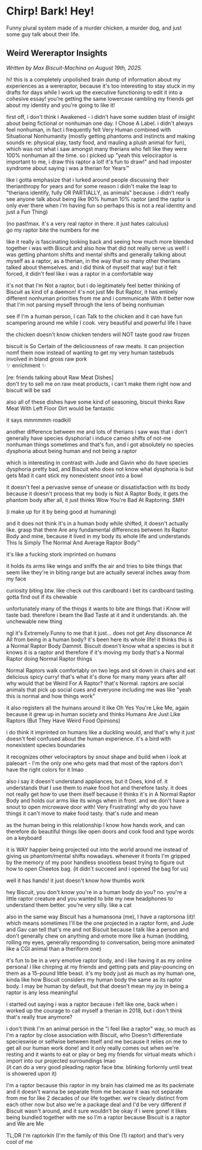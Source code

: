 # Chirp! Bark! Hey!

Funny plural system made of a murder chicken, a murder dog, and just some guy talk about their life.

## Weird Wereraptor Insights

<p><i>Written by Max Biscuit-Machina on August 19th, 2025.</i></p>

<p>hi! this is a completely unpolished brain dump of information about my experiences as a wereraptor, because it's too interesting to stay stuck in my drafts for days while I work up the executive functioning to edit it into a cohesive essay! you're getting the same lowercase rambling my friends get about my identity and you're going to like it!</p>

<p>first off, i don't think i Awakened - i didn't have some sudden blast of insight about being fictional or nonhuman one day. I Chose A Label. i didn't always feel nonhuman, in fact i frequently felt Very Human combined with Situational Nonhumanity (mostly getting phantoms and instincts and making sounds re: physical play, tasty food, and mauling a plush animal for fun), which was not what i saw amongst many therians who felt like they were 100% nonhuman all the time. so i picked up "yeah this velociraptor is important to me, i draw this raptor a lot! it's fun to draw!" and had imposter syndrome about saying i was a therian for Years™</p>

<p>like i gotta emphasize that i lurked around people discussing their therianthropy for years and for some reason i didn't make the leap to "therians identify, fully OR PARTIALLY, as animals" because. i didn't really see anyone talk about being like 90% human 10% raptor (and the raptor is only ever there when i'm having fun so perhaps this is not a real identity and just a Fun Thing)</p>

<p>(no past!max. it's a very real raptor in there. it just hates calculus)<br>
go my raptor bite the numbers for me</p>

<p>like it really is fascinating looking back and seeing how much more blended together i was with Biscuit and also how that did not really serve us well! i was getting phantom shifts and mental shifts and generally talking about myself as a raptor, as a therian, in the way that so many other therians talked about themselves. and i did think of myself that way! but it felt forced, it didn't feel like i was a raptor in a comfortable way</p>

<p>it's not that I'm Not a raptor, but i do legitimately feel better thinking of Biscuit as kind of a daemon! it's not just Me But Raptor, it has entirely different nonhuman priorities from me and i communicate With it better now that I'm not parsing myself through the lens of being nonhuman</p>

<p>see if I'm a human person, I can Talk to the chicken and it can have fun scampering around me while I cook. very beautiful and powerful life I have</p>

<p>the chicken doesn't know chicken tenders will NOT taste good raw frozen</p>

<p>biscuit is So Certain of the deliciousness of raw meats. it can projection nomf them now instead of wanting to get my very human tastebuds involved in bland gross raw pork<br>
✨ enrichment ✨</p>

<p>[re: friends talking about Raw Meat Dishes]<br>
don't try to sell me on raw meat products, i can't make them right now and biscuit will be sad</p>

<p>also all of these dishes have some kind of seasoning, biscuit thinks Raw Meat With Left Floor Dirt would be fantastic</p>

<p>it says mmmmmm roadkill</p>

<p>another difference between me and lots of therians i saw was that i don't generally have species dysphoria! i induce cameo shifts of not-me nonhuman things sometimes and that's fun, and i got absolutely no species dysphoria about being human and not being a raptor</p>

<p>which is interesting in contrast with Jude and Gavin who do have species dysphoria pretty bad, and Biscuit who does not know what dysphoria is but gets Mad it cant stick my nonexistent snoot into a bowl</p>

<p>it doesn't feel a pervasive sense of unease or dissatisfaction with its body because it doesn't process that my body is Not A Raptor Body, it gets the phantom body after all, it just thinks Wow You're Bad At Raptoring. SMH</p>

<p>(i make up for it by being good at humaning)</p>

<p>and it does not think it's in a human body while shifted, it doesn't actually like. grasp that there Are any fundamental differences between Its Raptor Body and mine, because it lived in my body its whole life and understands This Is Simply The Normal And Average Raptor Body™</p>

<p>it's like a fucking stork imprinted on humans</p>

<p>it holds its arms like wings and sniffs the air and tries to bite things that seem like they're in biting range but are actually several inches away from my face</p>

<p>curiosity biting btw. like check out this cardboard i bet its cardboard tasting. gotta find out if its chewable</p>

<p>unfortunately many of the things it wants to bite are things that i Know will taste bad. therefore i beam the Bad Taste at it and it understands. ah. the unchewable new thing</p>

<p>ngl it's Extremely Funny to me that it just... does not get Any dissonance At All from being in a human body? it's been here its whole life! it thinks this is a Normal Raptor Body Dammit. Biscuit doesn't know what a species is but it knows it is a raptor and therefore if it's moving my body that's a Normal Raptor doing Normal Raptor things</p>

<p>Normal Raptors walk comfortably on two legs and sit down in chairs and eat delicious spicy curry! that's what it's done for many many years after all! why would that be Weird For A Raptor? that's Normal. raptors are social animals that pick up social cues and everyone including me was like "yeah this is normal and how things work"</p>

<p>it also registers all the humans around it like Oh Yes You're Like Me, again because it grew up in human society and thinks Humans Are Just Like Raptors (But They Have Weird Food Opinions)</p>

<p>i do think it imprinted on humans like a duckling would, and that's why it just doesn't feel confused about the human experience. it's a bird with nonexistent species boundaries</p>

<p>it recognizes other velociraptors by snout shape and build when i look at paleoart - I'm the only one who gets mad that most of the raptors don't have the right colors for it lmao</p>

<p>also i say it doesn't understand appliances, but it Does, kind of. it understands that I use them to make food hot and therefore tasty. it does not really get how to use them itself because it thinks it's in A Normal Raptor Body and holds our arms like its wings when in front. and we don't have a snout to open microwave door with! Very Frustrating! why do you have things it can't move to make food tasty. that's rude and mean</p>

<p>as the human being in this relationship I know how hands work, and can therefore do beautiful things like open doors and cook food and type words on a keyboard</p>

<p>it is WAY happier being projected out into the world around me instead of giving us phantom/mental shifts nowadays. whenever it fronts I'm gripped by the memory of my poor handless snootless beast trying to figure out how to open Cheetos bag. (it didn't succeed and i opened the bag for us)</p>

<p>well it has hands! it just doesn't know how thumbs work</p>

<p>hey Biscuit, you don't know you're in a human body do you? no. you're a little raptor creature and you wanted to bite my new headphones to understand them better. you're very silly. like a cat</p>

<p>also in the same way Biscuit has a humansona (me), I have a raptorsona (it)! which means sometimes I'll be the one projected in a raptor form, and Jude and Gav can tell that's me and not Biscuit because I talk like a person and don't generally chew on anything and emote more like a human (nodding, rolling my eyes, generally responding to conversation, being more animated like a CGI animal than a theriform one)</p>

<p>it's fun to be in a very emotive raptor body, and i like having it as my online persona! i like chirping at my friends and getting pats and play-pouncing on them as a 15-pound little beast. it's my body just as much as my human one, kinda like how Biscuit considers my human body the same as its raptor body. I may be human by default, but that doesn't mean my joy in being a raptor is any less meaningful</p>

<p>i started out saying i was a raptor because i felt like one, back when i worked up the courage to call myself a therian in 2018, but i don't think that's really true anymore?</p>

<p>i don't think I'm an animal person in the "i feel like a raptor" way, so much as I'm a raptor by close association with Biscuit, who Doesn't differentiate specieswise or selfwise between itself and me because it relies on me to get all our human work done! and it only really comes out when we're resting and it wants to eat or play or beg my friends for virtual meats which i import into our projected surroundings lmao<br>
(it can do a very good pleading raptor face btw. blinking forlornly until treat is showered upon it)</p>

<p>I'm a raptor because this raptor in my brain has claimed me as its packmate and it doesn't wanna be separate from me because it was not separate from me for like 2 decades of our life together. we're clearly distinct from each other now but also we're a package deal and I'd be very different if Biscuit wasn't around, and it sure wouldn't be okay if i were gone! it likes being bundled together with me so I'm a raptor because Biscuit is a raptor and We are Me</p>

<p>TL;DR I'm raptorkin (I'm the family of this One (1) raptor) and that's very cool of me</p>

